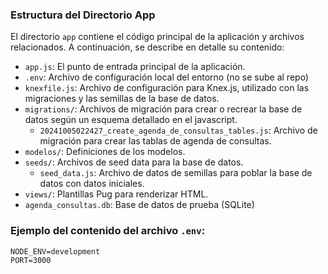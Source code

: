 ### Estructura del Directorio App

El directorio `app` contiene el código principal de la aplicación y archivos relacionados. A continuación, se describe en detalle su contenido:

- `app.js`: El punto de entrada principal de la aplicación.
- `.env`: Archivo de configuración local del entorno (no se sube al repo)
- `knexfile.js`: Archivo de configuración para Knex.js, utilizado con las migraciones y las semillas de la base de datos.
- `migrations/`: Archivos de migración para crear o recrear la base de datos según un esquema detallado en el javascript.
  - `20241005022427_create_agenda_de_consultas_tables.js`: Archivo de migración para crear las tablas de agenda de consultas.
- `modelos/`: Definiciones de los modelos.
- `seeds/`: Archivos de seed data para la base de datos.
  - `seed_data.js`: Archivo de datos de semillas para poblar la base de datos con datos iniciales.
- `views/`: Plantillas Pug para renderizar HTML.
- `agenda_consultas.db`: Base de datos de prueba (SQLite)


### Ejemplo del contenido del archivo `.env`:

```plaintext
NODE_ENV=development
PORT=3000
```
